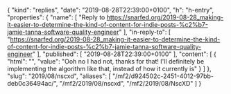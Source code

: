 {
  "kind": "replies",
  "date": "2019-08-28T22:39:00+0100",
  "h": "h-entry",
  "properties": {
    "name": [
      "Reply to https://snarfed.org/2019-08-28_making-it-easier-to-determine-the-kind-of-content-for-indie-posts-%c2%b7-jamie-tanna-software-quality-engineer"
    ],
    "in-reply-to": [
      "https://snarfed.org/2019-08-28_making-it-easier-to-determine-the-kind-of-content-for-indie-posts-%c2%b7-jamie-tanna-software-quality-engineer"
    ],
    "published": [
      "2019-08-28T22:39:00+0100"
    ],
    "content": [
      {
        "html": "",
        "value": "Ooh no I had not, thanks for that! I'll definitely be implementing the algorithm like that, instead of how it currently is"
      }
    ]
  },
  "slug": "2019/08/nscxd",
  "aliases": [
    "/mf2/d924502c-2451-4012-97bb-deb0c36494ac/",
    "/mf2/2019/08/nscxd",
    "/mf2/2019/08/NscXD"
  ]
}
